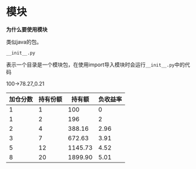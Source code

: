 



# 模块



**为什么要使用模块**

类似java的包。



`__init__.py`

表示一个目录是一个模块包，在使用import导入模块时会运行`__init__.py`中的代码































100->78.27_0.21

| 加仓分数 | 持有份额 | 持有额  | 负收益率 |
| -------- | -------- | ------- | -------- |
| 1        | 1        | 100     | 0        |
| 1        | 2        | 196     | 2        |
| 2        | 4        | 388.16  | 2.96     |
| 3        | 7        | 672.63  | 3.91     |
| 5        | 12       | 1145.73 | 4.52     |
| 8        | 20       | 1899.90 | 5.01     |




